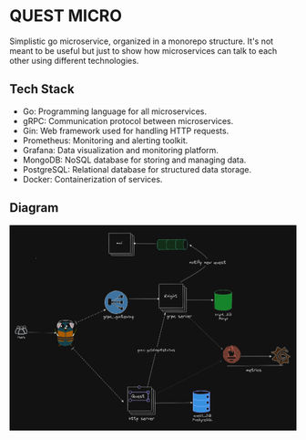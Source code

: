 # QUEST MICRO

Simplistic go microservice, organized in a monorepo structure. It's not meant to be useful but just to show how microservices can talk to each other using different technologies.

## Tech Stack

- Go: Programming language for all microservices.
- gRPC: Communication protocol between microservices.
- Gin: Web framework used for handling HTTP requests.
- Prometheus: Monitoring and alerting toolkit.
- Grafana: Data visualization and monitoring platform.
- MongoDB: NoSQL database for storing and managing data.
- PostgreSQL: Relational database for structured data storage.
- Docker: Containerization of services.

## Diagram

<img width="1028" alt="image" src="https://raw.githubusercontent.com/Lafetz/quest-demo/main/docs/diagram.png">
